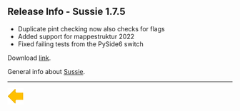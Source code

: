 ## Release Info - Sussie 1.7.5


* Duplicate pint checking now also checks for flags
* Added support for mappestruktur 2022
* Fixed failing tests from the PySide6 switch


Download [link](https://bitbucket.org/geodatastyrelsen/sussie/downloads/Sussie.1.7.5.zip).

General info about [Sussie](index.html).

***

[![Back to Projects](../../resources/back.png)](../../projects.html)
